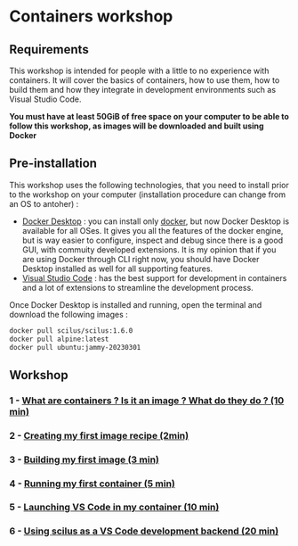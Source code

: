 
# Containers workshop

## Requirements

This workshop is intended for people with a little to no experience with containers. It will cover the basics of containers, how to use them, how to build them and how they integrate in development environments such as Visual Studio Code.

**You must have at least 50GiB of free space on your computer to be able to follow this workshop, as images will be downloaded and built using Docker**

## Pre-installation

This workshop uses the following technologies, that you need to install prior to the workshop on your computer (installation procedure can change from an OS to antoher) :

- [Docker Desktop](https://www.docker.com/products/docker-desktop) : you can install only [docker](https://docs.docker.com/engine/install/), but now Docker Desktop is available for all OSes. It gives you all the features of the docker engine, but is way easier to configure, inspect and debug since there is a good GUI, with commuity developed extensions. It is my opinion that if you are using Docker through CLI right now, you should have Docker Desktop installed as well for all supporting features.
- [Visual Studio Code](https://code.visualstudio.com/) : has the best support for development in containers and a lot of extensions to streamline the development process.

Once Docker Desktop is installed and running, open the terminal and download the following images :

```bash
docker pull scilus/scilus:1.6.0
docker pull alpine:latest
docker pull ubuntu:jammy-20230301
```

## Workshop

### 1 - [What are containers ? Is it an image ? What do they do ? (10 min)](docs/1-containers-images.md)

### 2 - [Creating my first image recipe (2min)](docs/234-first-image.md)

### 3 - [Building my first image (3 min)](docs/234-first-image.md)

### 4 - [Running my first container (5 min)](docs/2-3-4-first-image.md)

### 5 - [Launching VS Code in my container (10 min)](docs/5-vscode-devcontainer.md)

### 6 - [Using scilus as a VS Code development backend (20 min)](docs/6-scilus-dev-backend.md)
